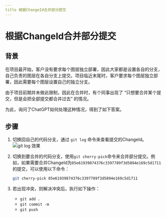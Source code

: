 ```yaml
---
title 根据ChangeId合并部分提交
---
```


# 根据ChangeId合并部分提交

## 背景

在项目最开始，客户没有要求每个图层独立部署，因此大家都是设置各自的分支，自己负责的图层在各自分支上提交。项目临近末尾时，客户要求每个图层独立部署，因此需要每个图层设置自己的独立分支。

由于项目前期并未做此限制，因此在合并时，有个同事出现了 “只想要合并某个提交，但是会把全部提交都合并过去” 的情况。

为此，询问了ChatGPT如何处理这种情况，得到了如下答案。

## 步骤

1. 切换回自己的代码分支，通过 `git log` 命令来查看提交的ChangeId。
   ![git log 效果](https://pic.imgdb.cn/item/66dff0c9d9c307b7e9bc67a8.png)

2. 切换到要合并的代码分支，使用`git cherry-pick`命令来合并部分提交。例如，如果需要合并ChangeId为`85e61939874376c3397789f3d5894e169c5d1711`的提交，可以使用以下命令：

   ```bash
   git cherry-pick 85e61939874376c3397789f3d5894e169c5d1711
   ```

3. 若出现冲突，则解决冲突后，执行如下操作：
   - `git add .`
   - `git commit -m`
   - `git push`
